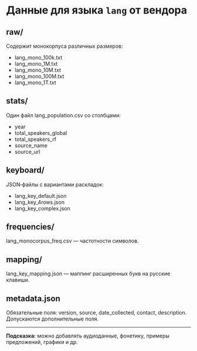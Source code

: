 # Данные для языка `lang` от вендора <Vendor>

## raw/
Содержит монокорпуса различных размеров:
- lang_mono_100k.txt
- lang_mono_1M.txt
- lang_mono_10M.txt
- lang_mono_100M.txt
- lang_mono_1T.txt

## stats/
Один файл lang_population.csv со столбцами:
- year
- total_speakers_global
- total_speakers_rf
- source_name
- source_url

## keyboard/
JSON‑файлы с вариантами раскладок:
- lang_key_default.json
- lang_key_4rows.json
- lang_key_complex.json

## frequencies/
lang_monocorpus_freq.csv — частотности символов.

## mapping/
lang_key_mapping.json — маппинг расширенных букв на русские клавиши.

## metadata.json
Обязательные поля: version, source, date_collected, contact, description.
Допускаются дополнительные поля.

---  
**Подсказка:** можно добавлять аудиоданные, фонетику, примеры предложений, графики и др.
